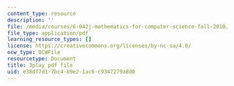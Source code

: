 ```yaml
---
content_type: resource
description: ''
file: /media/courses/6-042j-mathematics-for-computer-science-fall-2010/e38df7d17bc4b9e21ac6c9347279a8d0_SmFwFdESMHI.pdf
file_type: application/pdf
learning_resource_types: []
license: https://creativecommons.org/licenses/by-nc-sa/4.0/
ocw_type: OCWFile
resourcetype: Document
title: 3play pdf file
uid: e38df7d1-7bc4-b9e2-1ac6-c9347279a8d0
---
```

